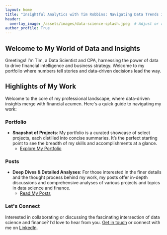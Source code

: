 ```yaml
---
layout: home
title: "Insightful Analytics with Tim Robbins: Navigating Data Trends in Business and Finance"
header:
  overlay_image: /assets/images/data-science-splash.jpeg  # Adjust or remove this if it's too large.
author_profile: True
---
```

## Welcome to My World of Data and Insights
Greetings! I’m Tim, a Data Scientist and CPA, harnessing the power of data to drive financial intelligence and business strategy. Welcome to my portfolio where numbers tell stories and data-driven decisions lead the way.

## Highlights of My Work
Welcome to the core of my professional landscape, where data-driven insights merge with financial acumen. Here's a quick guide to navigating my work:

### Portfolio
- **Snapshot of Projects**: My portfolio is a curated showcase of select projects, each distilled into concise summaries. It’s the perfect starting point to see the breadth of my skills and accomplishments at a glance.
  - [Explore My Portfolio](/portfolio/)

### Posts
- **Deep Dives & Detailed Analyses**: For those interested in the finer details and the thought process behind my work, my posts offer in-depth discussions and comprehensive analyses of various projects and topics in data science and finance.
  - [Read My Posts](/posts/)

### Let's Connect
Interested in collaborating or discussing the fascinating intersection of data science and finance? I’d love to hear from you. [Get in touch](mailto:timothyrobbinscpa@gmail.com) or connect with me on [LinkedIn](Your-LinkedIn-Profile-URL).
